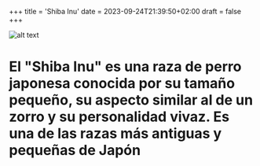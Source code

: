 +++
title = 'Shiba Inu'
date = 2023-09-24T21:39:50+02:00
draft = false
+++

![alt text](https://i.kym-cdn.com/photos/images/newsfeed/001/688/970/a72.jpg)
# El "Shiba Inu" es una raza de perro japonesa conocida por su tamaño pequeño, su aspecto similar al de un zorro y su personalidad vivaz. Es una de las razas más antiguas y pequeñas de Japón 

